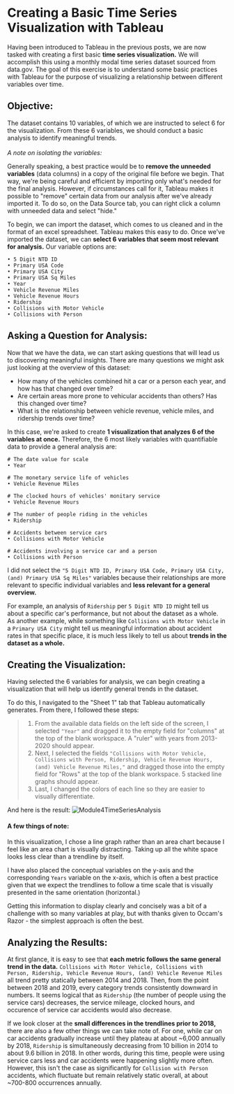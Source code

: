 # Creating a Basic Time Series Visualization with Tableau

Having been introduced to Tableau in the previous posts, we are now tasked with creating a first basic **time series visualization.** We will accomplish this using a monthly modal time series dataset sourced from data.gov. The goal of this exercise is to understand some basic practices with Tableau for the purpose of visualizing a relationship between different variables over time.

## Objective:
The dataset contains 10 variables, of which we are instructed to select 6 for the visualization. From these 6 variables, we should conduct a basic analysis to identify meaningful trends.
<br ><br />
*A note on isolating the variables:*

Generally speaking, a best practice would be to **remove the unneeded variables** (data columns) in a copy of the original file before we begin. That way, we're being careful and efficient by importing only what's needed for the final analysis. However, if circumstances call for it, Tableau makes it possible to "remove" certain data from our analysis after we've already imported it. To do so, on the Data Source tab, you can right click a column with unneeded data and select "hide."

To begin, we can import the dataset, which comes to us cleaned and in the format of an excel spreadsheet. Tableau makes this easy to do. Once we've imported the dataset, we can **select 6 variables that seem most relevant for analysis.** Our variable options are:

```
• 5 Digit NTD ID
• Primary USA Code
• Primary USA City
• Primary USA Sq Miles
• Year
• Vehicle Revenue Miles
• Vehicle Revenue Hours
• Ridership
• Collisions with Motor Vehicle
• Collisions with Person
```

## Asking a Question for Analysis:

Now that we have the data, we can start asking questions that will lead us to discovering meaningful insights. There are many questions we might ask just looking at the overview of this dataset:

- How many of the vehicles combined hit a car or a person each year, and how has that changed over time?
- Are certain areas more prone to vehicular accidents than others? Has this changed over time?
- What is the relationship between vehicle revenue, vehicle miles, and ridership trends over time?

In this case, we're asked to create **1 visualization that analyzes 6 of the variables at once.** Therefore, the 6 most likely variables with quantifiable data to provide a general analysis are:
```
# The date value for scale
• Year

# The monetary service life of vehicles
• Vehicle Revenue Miles

# The clocked hours of vehicles' monitary service
• Vehicle Revenue Hours

# The number of people riding in the vehicles
• Ridership

# Accidents between service cars
• Collisions with Motor Vehicle

# Accidents involving a service car and a person
• Collisions with Person
```

I did not select the `"5 Digit NTD ID, Primary USA Code, Primary USA City, (and) Primary USA Sq Miles"` variables because their relationships are more relevant to specific individual variables and **less relevant for a general overview.**

For example, an analysis of `Ridership` per `5 Digit NTD ID` might tell us about a specific car's performance, but not about the dataset as a whole. As another example, while something like `Collisions with Motor Vehicle` in a `Primary USA City` might tell us meaningful information about accident rates in that specific place, it is much less likely to tell us about **trends in the dataset as a whole.**

## Creating the Visualization:
Having selected the 6 variables for analysis, we can begin creating a visualization that will help us identify general trends in the dataset.

To do this, I navigated to the "Sheet 1" tab that Tableau automatically generates. From there, I followed these steps:
> 1. From the available data fields on the left side of the screen, I selected `"Year"` and dragged it to the empty field for "columns" at the top of the blank workspace. A "ruler" with years from 2013-2020 should appear.
> 2. Next, I selected the fields `"Collisions with Motor Vehicle, Collisions with Person, Ridership, Vehicle Revenue Hours, (and) Vehicle Revenue Miles,"` and dragged those into the empty field for "Rows" at the top of the blank workspace. 5 stacked line graphs should appear.
> 3. Last, I changed the colors of each line so they are easier to visually differentiate.

And here is the result:
![Module4TimeSeriesAnalysis](https://github.com/user-attachments/assets/6bffc391-a18f-484e-9f99-3eba6f38fbd9)

#### A few things of note:
In this visualization, I chose a line graph rather than an area chart because I feel like an area chart is visually distracting. Taking up all the white space looks less clear than a trendline by itself.

I have also placed the conceptual variables on the y-axis and the corresponding `Years` variable on the x-axis, which is often a best practice given that we expect the trendlines to follow a time scale that is visually presented in the same orientation (horizontal.)

Getting this information to display clearly and concisely was a bit of a challenge with so many variables at play, but with thanks given to Occam's Razor - the simplest approach is often the best.

## Analyzing the Results:
At first glance, it is easy to see that **each metric follows the same general trend in the data.** `Collisions with Motor Vehicle, Collisions with Person, Ridership, Vehicle Revenue Hours, (and) Vehicle Revenue Miles` all trend pretty statically between 2014 and 2018. Then, from the point between 2018 and 2019, every category trends consistently downward in numbers. It seems logical that as `Ridership` (the number of people using the service cars) decreases, the service mileage, clocked hours, and occurence of service car accidents would also decrease. 

If we look closer at the **small differences in the trendlines prior to 2018,** there are also a few other things we can take note of. For one, while car on car accidents gradually increase until they plateau at about ~6,000 annually by 2018, `Ridership` is simultaneously decreasing from 10 billion in 2014 to about 9.6 billion in 2018. In other words, during this time, people were using service cars less and car accidents were happening slightly more often. However, this isn't the case as significantly for `Collision with Person` accidents, which fluctuate but remain relatively static overall, at about ~700-800 occurrences annually.

